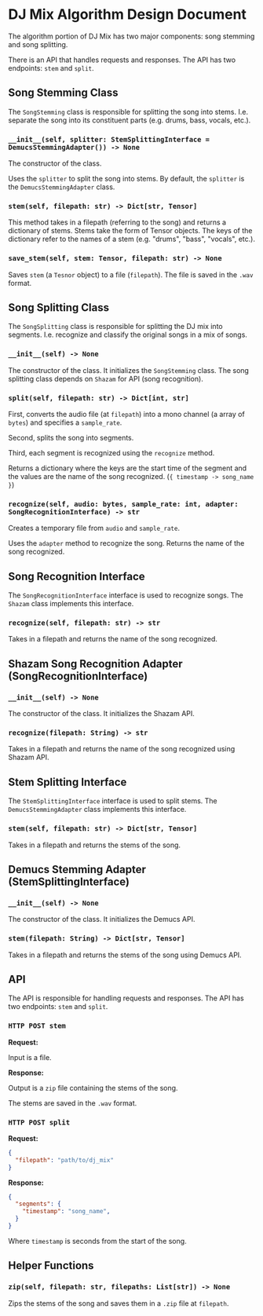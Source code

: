 # DJ Mix Algorithm Design Document

The algorithm portion of DJ Mix has two major components: song stemming and song splitting.

There is an API that handles requests and responses. The API has two endpoints: `stem` and `split`.


## Song Stemming Class

The `SongStemming` class is responsible for splitting the song into stems. I.e. separate the song into its constituent parts (e.g. drums, bass, vocals, etc.).

### `__init__(self, splitter: StemSplittingInterface = DemucsStemmingAdapter()) -> None`

The constructor of the class.

Uses the `splitter` to split the song into stems. By default, the `splitter` is the `DemucsStemmingAdapter` class.

### `stem(self, filepath: str) -> Dict[str, Tensor]`

This method takes in a filepath (referring to the song) and returns a dictionary of stems. Stems take the form of Tensor objects. The keys of the dictionary refer to the names of a stem (e.g. "drums", "bass", "vocals", etc.).

### `save_stem(self, stem: Tensor, filepath: str) -> None`

Saves `stem` (a `Tesnor` object) to a file (`filepath`). The file is saved in the `.wav` format.




## Song Splitting Class

The `SongSplitting` class is responsible for splitting the DJ mix into segments. I.e. recognize and classify the original songs in a mix of songs.

### `__init__(self) -> None`

The constructor of the class. It initializes the `SongStemming` class. The song splitting class depends on `Shazam` for API (song recognition). 

### `split(self, filepath: str) -> Dict[int, str]`

First, converts the audio file (at `filepath`) into a mono channel (a array of `bytes`) and specifies a `sample_rate`. 

Second, splits the song into segments.

Third, each segment is recognized using the `recognize` method.

Returns a dictionary where the keys are the start time of the segment and the values are the name of the song recognized. (`{ timestamp -> song_name }`)

### `recognize(self, audio: bytes, sample_rate: int, adapter: SongRecognitionInterface) -> str`

Creates a temporary file from `audio` and `sample_rate`.

Uses the `adapter` method to recognize the song. Returns the name of the song recognized.




## Song Recognition Interface

The `SongRecognitionInterface` interface is used to recognize songs. The `Shazam` class implements this interface.

### `recognize(self, filepath: str) -> str`

Takes in a filepath and returns the name of the song recognized.



## Shazam Song Recognition Adapter (SongRecognitionInterface)

### `__init__(self) -> None`

The constructor of the class. It initializes the Shazam API.

### `recognize(filepath: String) -> str`

Takes in a filepath and returns the name of the song recognized using Shazam API.



## Stem Splitting Interface

The `StemSplittingInterface` interface is used to split stems. The `DemucsStemmingAdapter` class implements this interface.

### `stem(self, filepath: str) -> Dict[str, Tensor]`

Takes in a filepath and returns the stems of the song.


## Demucs Stemming Adapter (StemSplittingInterface)

### `__init__(self) -> None`

The constructor of the class. It initializes the Demucs API.

### `stem(filepath: String) -> Dict[str, Tensor]`

Takes in a filepath and returns the stems of the song using Demucs API.



## API

The API is responsible for handling requests and responses. The API has two endpoints: `stem` and `split`.

### `HTTP POST stem`

**Request:**

Input is a file.

**Response:**

Output is a `zip` file containing the stems of the song.

The stems are saved in the `.wav` format.


### `HTTP POST split`

**Request:**

```json
{
  "filepath": "path/to/dj_mix"
}
```

**Response:**

```json
{
  "segments": {
    "timestamp": "song_name",
  }
}
```

Where `timestamp` is seconds from the start of the song.

## Helper Functions

### `zip(self, filepath: str, filepaths: List[str]) -> None`

Zips the stems of the song and saves them in a `.zip` file at `filepath`.